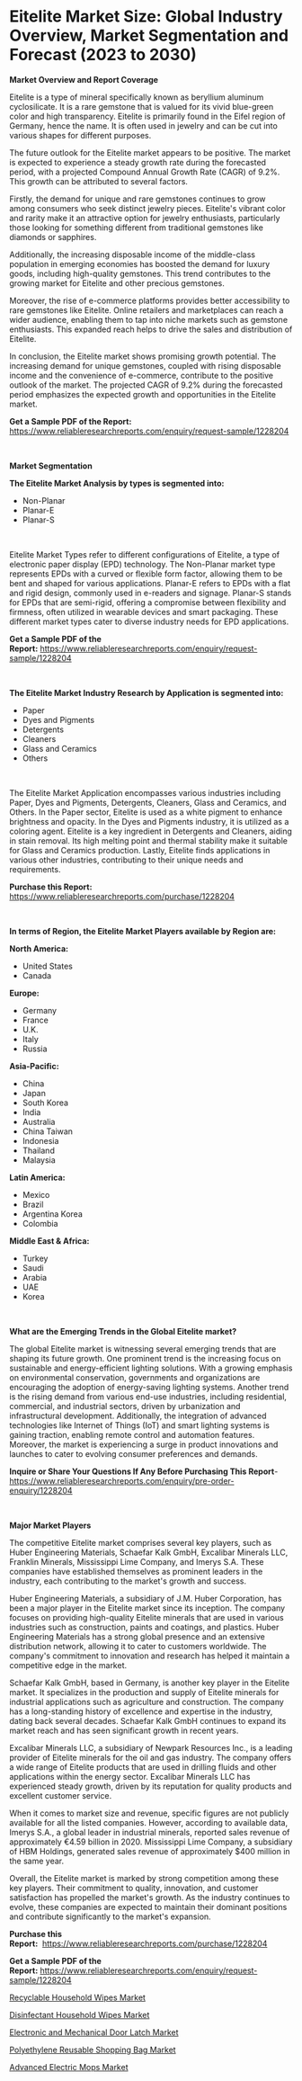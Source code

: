 <p><h1>Eitelite Market Size: Global Industry Overview, Market Segmentation and Forecast (2023 to 2030)</h1></p><p><strong>Market Overview and Report Coverage</strong></p>
<p><p>Eitelite is a type of mineral specifically known as beryllium aluminum cyclosilicate. It is a rare gemstone that is valued for its vivid blue-green color and high transparency. Eitelite is primarily found in the Eifel region of Germany, hence the name. It is often used in jewelry and can be cut into various shapes for different purposes.</p><p>The future outlook for the Eitelite market appears to be positive. The market is expected to experience a steady growth rate during the forecasted period, with a projected Compound Annual Growth Rate (CAGR) of 9.2%. This growth can be attributed to several factors.</p><p>Firstly, the demand for unique and rare gemstones continues to grow among consumers who seek distinct jewelry pieces. Eitelite's vibrant color and rarity make it an attractive option for jewelry enthusiasts, particularly those looking for something different from traditional gemstones like diamonds or sapphires.</p><p>Additionally, the increasing disposable income of the middle-class population in emerging economies has boosted the demand for luxury goods, including high-quality gemstones. This trend contributes to the growing market for Eitelite and other precious gemstones.</p><p>Moreover, the rise of e-commerce platforms provides better accessibility to rare gemstones like Eitelite. Online retailers and marketplaces can reach a wider audience, enabling them to tap into niche markets such as gemstone enthusiasts. This expanded reach helps to drive the sales and distribution of Eitelite.</p><p>In conclusion, the Eitelite market shows promising growth potential. The increasing demand for unique gemstones, coupled with rising disposable income and the convenience of e-commerce, contribute to the positive outlook of the market. The projected CAGR of 9.2% during the forecasted period emphasizes the expected growth and opportunities in the Eitelite market.</p></p>
<p><strong>Get a Sample PDF of the Report:</strong> <a href="https://www.reliableresearchreports.com/enquiry/request-sample/1228204">https://www.reliableresearchreports.com/enquiry/request-sample/1228204</a></p>
<p>&nbsp;</p>
<p><strong>Market Segmentation</strong></p>
<p><strong>The Eitelite Market Analysis by types is segmented into:</strong></p>
<p><ul><li>Non-Planar</li><li>Planar-E</li><li>Planar-S</li></ul></p>
<p>&nbsp;</p>
<p><p>Eitelite Market Types refer to different configurations of Eitelite, a type of electronic paper display (EPD) technology. The Non-Planar market type represents EPDs with a curved or flexible form factor, allowing them to be bent and shaped for various applications. Planar-E refers to EPDs with a flat and rigid design, commonly used in e-readers and signage. Planar-S stands for EPDs that are semi-rigid, offering a compromise between flexibility and firmness, often utilized in wearable devices and smart packaging. These different market types cater to diverse industry needs for EPD applications.</p></p>
<p><strong>Get a Sample PDF of the Report:</strong>&nbsp;<a href="https://www.reliableresearchreports.com/enquiry/request-sample/1228204">https://www.reliableresearchreports.com/enquiry/request-sample/1228204</a></p>
<p>&nbsp;</p>
<p><strong>The Eitelite Market Industry Research by Application is segmented into:</strong></p>
<p><ul><li>Paper</li><li>Dyes and Pigments</li><li>Detergents</li><li>Cleaners</li><li>Glass and Ceramics</li><li>Others</li></ul></p>
<p>&nbsp;</p>
<p><p>The Eitelite Market Application encompasses various industries including Paper, Dyes and Pigments, Detergents, Cleaners, Glass and Ceramics, and Others. In the Paper sector, Eitelite is used as a white pigment to enhance brightness and opacity. In the Dyes and Pigments industry, it is utilized as a coloring agent. Eitelite is a key ingredient in Detergents and Cleaners, aiding in stain removal. Its high melting point and thermal stability make it suitable for Glass and Ceramics production. Lastly, Eitelite finds applications in various other industries, contributing to their unique needs and requirements.</p></p>
<p><strong>Purchase this Report:</strong>&nbsp; <a href="https://www.reliableresearchreports.com/purchase/1228204">https://www.reliableresearchreports.com/purchase/1228204</a></p>
<p>&nbsp;</p>
<p><strong>In terms of Region, the Eitelite Market Players available by Region are:</strong></p>
<p>
    <p> <strong> North America: </strong>
        <ul>
            <li>United States</li>
            <li>Canada</li>
        </ul>
        </p> 
    <p> <strong> Europe: </strong>
        <ul>
            <li>Germany</li>
            <li>France</li>
            <li>U.K.</li>
            <li>Italy</li>
            <li>Russia</li>
        </ul>
        </p> 
    <p> <strong> Asia-Pacific: </strong>
        <ul>
            <li>China</li>
            <li>Japan</li>
            <li>South Korea</li>
            <li>India</li>
            <li>Australia</li>
            <li>China Taiwan</li>
            <li>Indonesia</li>
            <li>Thailand</li>
            <li>Malaysia</li>
        </ul>
        </p> 
    <p> <strong> Latin America: </strong>
        <ul>
            <li>Mexico</li>
            <li>Brazil</li>
            <li>Argentina Korea</li>
            <li>Colombia</li>
        </ul>
        </p> 
    <p> <strong> Middle East & Africa: </strong>
        <ul>
            <li>Turkey</li>
            <li>Saudi</li>
            <li>Arabia</li>
            <li>UAE</li>
            <li>Korea</li>
        </ul>
    </p>
    </p>
<p>&nbsp;</p>
<p><strong>What are the Emerging Trends in the Global Eitelite market?</strong></p>
<p><p>The global Eitelite market is witnessing several emerging trends that are shaping its future growth. One prominent trend is the increasing focus on sustainable and energy-efficient lighting solutions. With a growing emphasis on environmental conservation, governments and organizations are encouraging the adoption of energy-saving lighting systems. Another trend is the rising demand from various end-use industries, including residential, commercial, and industrial sectors, driven by urbanization and infrastructural development. Additionally, the integration of advanced technologies like Internet of Things (IoT) and smart lighting systems is gaining traction, enabling remote control and automation features. Moreover, the market is experiencing a surge in product innovations and launches to cater to evolving consumer preferences and demands.</p></p>
<p><strong>Inquire or Share Your Questions If Any Before Purchasing This Report</strong>- <a href="https://www.reliableresearchreports.com/enquiry/pre-order-enquiry/1228204">https://www.reliableresearchreports.com/enquiry/pre-order-enquiry/1228204</a></p>
<p>&nbsp;</p>
<p><strong>Major Market Players</strong></p>
<p><p>The competitive Eitelite market comprises several key players, such as Huber Engineering Materials, Schaefar Kalk GmbH, Excalibar Minerals LLC, Franklin Minerals, Mississippi Lime Company, and Imerys S.A. These companies have established themselves as prominent leaders in the industry, each contributing to the market's growth and success.</p><p>Huber Engineering Materials, a subsidiary of J.M. Huber Corporation, has been a major player in the Eitelite market since its inception. The company focuses on providing high-quality Eitelite minerals that are used in various industries such as construction, paints and coatings, and plastics. Huber Engineering Materials has a strong global presence and an extensive distribution network, allowing it to cater to customers worldwide. The company's commitment to innovation and research has helped it maintain a competitive edge in the market.</p><p>Schaefar Kalk GmbH, based in Germany, is another key player in the Eitelite market. It specializes in the production and supply of Eitelite minerals for industrial applications such as agriculture and construction. The company has a long-standing history of excellence and expertise in the industry, dating back several decades. Schaefar Kalk GmbH continues to expand its market reach and has seen significant growth in recent years.</p><p>Excalibar Minerals LLC, a subsidiary of Newpark Resources Inc., is a leading provider of Eitelite minerals for the oil and gas industry. The company offers a wide range of Eitelite products that are used in drilling fluids and other applications within the energy sector. Excalibar Minerals LLC has experienced steady growth, driven by its reputation for quality products and excellent customer service.</p><p>When it comes to market size and revenue, specific figures are not publicly available for all the listed companies. However, according to available data, Imerys S.A., a global leader in industrial minerals, reported sales revenue of approximately €4.59 billion in 2020. Mississippi Lime Company, a subsidiary of HBM Holdings, generated sales revenue of approximately $400 million in the same year.</p><p>Overall, the Eitelite market is marked by strong competition among these key players. Their commitment to quality, innovation, and customer satisfaction has propelled the market's growth. As the industry continues to evolve, these companies are expected to maintain their dominant positions and contribute significantly to the market's expansion.</p></p>
<p><strong>Purchase this Report:</strong>&nbsp;&nbsp;<a href="https://www.reliableresearchreports.com/purchase/1228204">https://www.reliableresearchreports.com/purchase/1228204</a></p>
<p></p>
<p><strong>Get a Sample PDF of the Report:</strong>&nbsp;<a href="https://www.reliableresearchreports.com/enquiry/request-sample/1228204">https://www.reliableresearchreports.com/enquiry/request-sample/1228204</a></p>
<p><p><a href="https://medium.com/@andrewhills1925/recyclable-household-wipes-market-analysis-its-cagr-market-segmentation-and-global-industry-c1b95911acb5">Recyclable Household Wipes Market</a></p><p><a href="https://medium.com/@jeromekling1967/disinfectant-household-wipes-market-comprehensive-assessment-by-type-application-and-geography-b39d068866e7">Disinfectant Household Wipes Market</a></p><p><a href="https://medium.com/@fire.honor.safe/electronic-and-mechanical-door-latch-market-size-cagr-trends-2024-2030-12038ecbad57">Electronic and Mechanical Door Latch Market</a></p><p><a href="https://medium.com/@leliajewess/polyethylene-reusable-shopping-bag-market-share-evolution-and-market-growth-trends-2023-2030-86cbe3d69118">Polyethylene Reusable Shopping Bag Market</a></p><p><a href="https://medium.com/@bank.build.unity/advanced-electric-mops-market-research-report-its-history-and-forecast-2023-to-2030-87534a932359">Advanced Electric Mops Market</a></p></p>